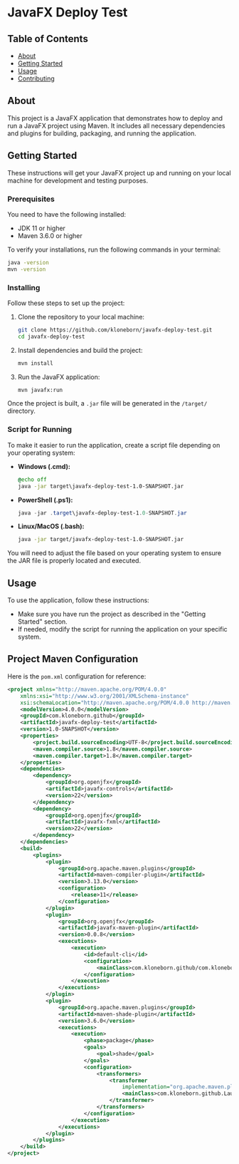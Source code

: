 # JavaFX Deploy Test

## Table of Contents

- [About](#about)
- [Getting Started](#getting_started)
- [Usage](#usage)
- [Contributing](../CONTRIBUTING.md)

## About <a name = "about"></a>

This project is a JavaFX application that demonstrates how to deploy and run a JavaFX project using Maven. It includes all necessary dependencies and plugins for building, packaging, and running the application.

## Getting Started <a name = "getting_started"></a>

These instructions will get your JavaFX project up and running on your local machine for development and testing purposes.

### Prerequisites

You need to have the following installed:

- JDK 11 or higher
- Maven 3.6.0 or higher

To verify your installations, run the following commands in your terminal:

```bash
java -version
mvn -version
```

### Installing

Follow these steps to set up the project:

1. Clone the repository to your local machine:

   ```bash
   git clone https://github.com/kloneborn/javafx-deploy-test.git
   cd javafx-deploy-test
   ```

2. Install dependencies and build the project:

   ```bash
   mvn install
   ```

3. Run the JavaFX application:
   ```bash
   mvn javafx:run
   ```

Once the project is built, a `.jar` file will be generated in the `/target/` directory.

### Script for Running

To make it easier to run the application, create a script file depending on your operating system:

- **Windows (.cmd):**

  ```cmd
  @echo off
  java -jar target\javafx-deploy-test-1.0-SNAPSHOT.jar
  ```

- **PowerShell (.ps1):**

  ```powershell
  java -jar .target\javafx-deploy-test-1.0-SNAPSHOT.jar
  ```

- **Linux/MacOS (.bash):**
  ```bash
  java -jar target/javafx-deploy-test-1.0-SNAPSHOT.jar
  ```

You will need to adjust the file based on your operating system to ensure the JAR file is properly located and executed.

## Usage <a name = "usage"></a>

To use the application, follow these instructions:

- Make sure you have run the project as described in the "Getting Started" section.
- If needed, modify the script for running the application on your specific system.

## Project Maven Configuration

Here is the `pom.xml` configuration for reference:

```xml
<project xmlns="http://maven.apache.org/POM/4.0.0"
    xmlns:xsi="http://www.w3.org/2001/XMLSchema-instance"
    xsi:schemaLocation="http://maven.apache.org/POM/4.0.0 http://maven.apache.org/maven-v4_0_0.xsd">
    <modelVersion>4.0.0</modelVersion>
    <groupId>com.kloneborn.github</groupId>
    <artifactId>javafx-deploy-test</artifactId>
    <version>1.0-SNAPSHOT</version>
    <properties>
        <project.build.sourceEncoding>UTF-8</project.build.sourceEncoding>
        <maven.compiler.source>1.8</maven.compiler.source>
        <maven.compiler.target>1.8</maven.compiler.target>
    </properties>
    <dependencies>
        <dependency>
            <groupId>org.openjfx</groupId>
            <artifactId>javafx-controls</artifactId>
            <version>22</version>
        </dependency>
        <dependency>
            <groupId>org.openjfx</groupId>
            <artifactId>javafx-fxml</artifactId>
            <version>22</version>
        </dependency>
    </dependencies>
    <build>
        <plugins>
            <plugin>
                <groupId>org.apache.maven.plugins</groupId>
                <artifactId>maven-compiler-plugin</artifactId>
                <version>3.13.0</version>
                <configuration>
                    <release>11</release>
                </configuration>
            </plugin>
            <plugin>
                <groupId>org.openjfx</groupId>
                <artifactId>javafx-maven-plugin</artifactId>
                <version>0.0.8</version>
                <executions>
                    <execution>
                        <id>default-cli</id>
                        <configuration>
                            <mainClass>com.kloneborn.github/com.kloneborn.github.Launcher</mainClass>
                        </configuration>
                    </execution>
                </executions>
            </plugin>
            <plugin>
                <groupId>org.apache.maven.plugins</groupId>
                <artifactId>maven-shade-plugin</artifactId>
                <version>3.6.0</version>
                <executions>
                    <execution>
                        <phase>package</phase>
                        <goals>
                            <goal>shade</goal>
                        </goals>
                        <configuration>
                            <transformers>
                                <transformer
                                    implementation="org.apache.maven.plugins.shade.resource.ManifestResourceTransformer">
                                    <mainClass>com.kloneborn.github.Launcher</mainClass>
                                </transformer>
                            </transformers>
                        </configuration>
                    </execution>
                </executions>
            </plugin>
        </plugins>
    </build>
</project>
```

